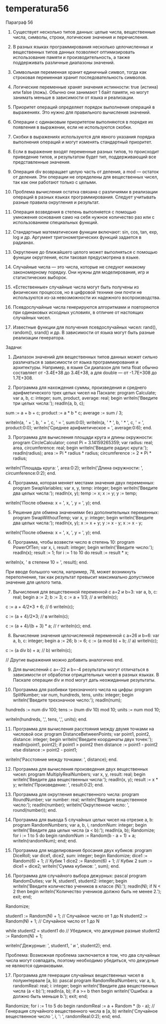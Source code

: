 # temperatura56

Параграф 56

1. Существует несколько типов данных: целые числа, вещественные числа, символы, строки, логические значения и перечисления.

2. В разных языках программирования несколько целочисленных и вещественных типов данных позволяют оптимизировать использование памяти и производительность, а также поддерживать различные диапазоны значений.

3. Символьная переменная хранит единичный символ, тогда как строковая переменная хранит последовательность символов.

4. Логические переменные хранят значения истинности: true (истина) или false (ложь). Обычно они занимают 1 байт памяти, но могут занимать меньше в зависимости от языка и реализации.

5. Приоритет операций определяет порядок выполнения операций в выражениях. Это нужно для правильного вычисления значений.

6. Операции с одинаковым приоритетом выполняются в порядке их появления в выражении, если не используются скобки.

7. Скобки в выражениях используются для явного указания порядка выполнения операций и могут изменять стандартный приоритет.

8. Если в выражение входят переменные разных типов, то происходит приведение типов, и результатом будет тип, поддерживающий все представленные значения.

9. Операция div возвращает целую часть от деления, а mod — остаток от деления. Эти операции не определены для вещественных чисел, так как они работают только с целыми.

10. Проблема вычисления остатка связана с различиями в реализации операций в разных языках программирования. Следует учитывать разные правила округления и результат.

11. Операция возведения в степень выполняется с помощью умножения основания само на себя нужное количество раз или с использованием специальных функций.

12. Стандартные математические функции включают: sin, cos, tan, exp, log и др. Аргумент тригонометрических функций задается в радианах.

13. Округление до ближайшего целого может выполняться с помощью функции округления, если таковая предусмотрена в языке.

14. Случайные числа — это числа, которые не следуют никакому закономерному порядку. Они нужны для моделирования, игр и статистических выборок.

15. «Естественные» случайные числа могут быть получены из физических процессов, но в цифровой технике они почти не используются из-за невозможности их надежного воспроизводства.

16. Псевдослучайные числа генерируются алгоритмами и повторяются при одинаковых исходных условиях, в отличие от настоящих случайных чисел.

17. Известные функции для получения псевдослучайных чисел: rand(), random(), srand() и др. В зависимости от языка могут быть разные реализации генератора.

Задачи:

1. Диапазон значений для вещественных типов данных может сильно различаться в зависимости от языка программирования и архитектуры. Например, в языке Си диапазон для типа float обычно составляет от -3.4E+38 до 3.4E+38, а для double — от -1.7E+308 до 1.7E+308.

2. Программа для нахождения суммы, произведения и среднего арифметического трех целых чисел на Паскале: program Calculate; var a, b, c: integer; sum, product, average: real; begin writeln('Введите три целых числа:'); readln(a, b, c);

sum := a + b + c; product := a * b * c; average := sum / 3;

writeln(a, ' + ', b, ' + ', c, ' = ', sum:0:0); writeln(a, ' * ', b, ' * ', c, ' = ', product:0:0); writeln('Среднее арифметическое = ', average:0:6); end.

3. Программа для вычисления площади круга и длины окружности: program CircleCalculator; const Pi = 3.14159265359; var radius: real; area, circumference: real; begin writeln('Введите радиус круга:'); readln(radius);
area := Pi * radius * radius; circumference := 2 * Pi * radius;

writeln('Площадь круга: ', area:0:2); writeln('Длина окружности: ', circumference:0:2); end.

4. Программа, которая меняет местами значения двух переменных: program SwapVariables; var x, y, temp: integer; begin writeln('Введите два целых числа:'); readln(x, y);
temp := x; x := y; y := temp;

writeln('После обмена: x = ', x, ', y = ', y); end.

5. Решение для обмена значениями без дополнительных переменных: program SwapWithoutTemp; var x, y: integer; begin writeln('Введите два целых числа:'); readln(x, y);
x := x + y; y := x - y; x := x - y;

writeln('После обмена: x = ', x, ', y = ', y); end.

6. Программа, чтобы возвести число в степень 10: program PowerOfTen; var x, i, result: integer; begin writeln('Введите число:'); readln(x);
result := 1; for i := 1 to 10 do result := result * x;

writeln(x, ' в степени 10 = ', result); end.

При вводе большого числа, например, 78, может возникнуть переполнение, так как результат превысит максимально допустимое значение для целого типа.

7. Вычисления для вещественной переменной с a=2 и b=3: var a, b, c: real; begin a := 2; b := 3;
c := a + 1/3; // а writeln(c);

c := a + 4/2*3 + 6; // б writeln(c);

c := (a + 4)/2*3; // в writeln(c);

c := (a + 4)/(b + 3) * a; // г writeln(c); end.

8. Вычисление значения целочисленной переменной с a=26 и b=6: var a, b, c: integer; begin a := 26; b := 6;
c := (a mod b) + b; // a) writeln(c);

c := (a div b) + a; // b) writeln(c);

// Другие выражения можно добавить аналогично end.

9. Для вычислений с a=-22 и b=-4 результаты могут отличаться в зависимости от обработки отрицательных чисел в разных языках. В Паскале операции div и mod могут дать неожиданные результаты.

10. Программа для разбивки трехзначного числа на цифры: program SplitNumber; var num, hundreds, tens, units: integer; begin writeln('Введите трехзначное число:'); readln(num);

hundreds := num div 100; tens := (num div 10) mod 10; units := num mod 10;

writeln(hundreds, ',', tens, ',', units); end.

11. Программа для вычисления расстояния между двумя точками на числовой оси: program DistanceBetweenPoints; var point1, point2, distance: integer; begin writeln('Введите координаты двух точек:'); readln(point1, point2);
if point1 > point2 then distance := point1 - point2 else distance := point2 - point1;

writeln('Расстояние между точками: ', distance); end.

12. Программа для вычисления произведения двух вещественных чисел: program MultiplyRealNumbers; var x, y, result: real; begin writeln('Введите два вещественных числа:'); readln(x, y);
result := x * y; writeln('Произведение: ', result:0:2); end.

13. Программа для округления вещественного числа: program RoundNumber; var number: real; writeln('Введите вещественное число:'); readln(number);
writeln('Округленное число: ', round(number)); end.

14. Программа для вывода 5 случайных целых чисел на отрезке a, b: program RandomNumbers; var a, b, i, randomNum: integer; begin writeln('Введите два целых числа (a < b):'); readln(a, b);
Randomize; for i := 1 to 5 do begin randomNum := Random(b - a + 1) + a; writeln(randomNum); end; end.

15. Программа для моделирования бросания двух кубиков: program DiceRoll; var dice1, dice2, sum: integer; begin Randomize; dice1 := Random(6) + 1; // Кубик 1 dice2 := Random(6) + 1; // Кубик 2 sum := dice1 + dice2;
writeln('Сумма кубиков: ', sum); end.

16. Программа для случайного выбора дежурных: pascal program RandomDuties; var N, student1, student2: integer; begin writeln('Введите количество учеников в классе (N):'); readln(N);
if N < 2 then begin writeln('Количество учеников должно быть не менее 2.'); exit; end;

Randomize;

student1 := Random(N) + 1; // Случайное число от 1 до N student2 := Random(N) + 1; // Случайное число от 1 до N

while student2 = student1 do // Убедимся, что дежурные разные student2 := Random(N) + 1;

writeln('Дежурные: ', student1, ' и ', student2); end.

Проблема: Возможная проблема заключается в том, что два случайных числа могут совпадать, поэтому необходимо убедиться, что дежурные не являются одинаковыми.

17. Программа для генерации случайных вещественных чисел в полуинтервале [а, b): pascal program RandomRealNumbers; var a, b, randomReal: real; i: integer; begin writeln('Введите два вещественных числа (a < b):'); readln(a, b);
if a >= b then begin writeln('Ошибка: a должно быть меньше b.'); exit; end;

Randomize; for i := 1 to 5 do begin randomReal := a + Random * (b - a); // Генерация случайного вещественного числа в [a, b) writeln('Случайное вещественное число ', i, ': ', randomReal:0:2); end; end.
